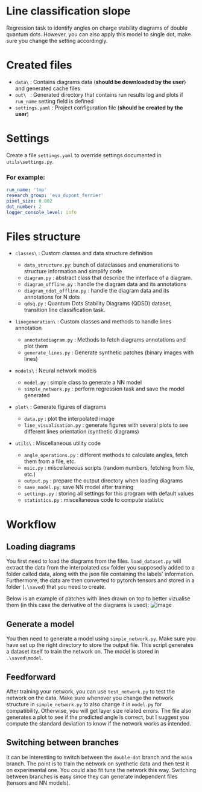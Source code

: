 # Line classification slope

Regression task to identify angles on charge stability diagrams of double quantum dots. However, you can also apply this
model to single dot, make sure you change the setting accordingly.

# Created files

* `data\` : Contains diagrams data (**should be downloaded by the user**) and generated cache files
* `out\ ` : Generated directory that contains run results log and plots if `run_name` setting field is defined
* `settings.yaml` : Project configuration file (**should be created by the user**)

# Settings

Create a file `settings.yaml` to override settings documented in `utils\settings.py`.

### For example:

```yaml
run_name: 'tmp'
research_group: 'eva_dupont_ferrier'
pixel_size: 0.002
dot_number: 2
logger_console_level: info
```

# Files structure

* `classes\` : Custom classes and data structure definition
  * `data_structure.py`: bunch of dataclasses and enumerations to structure information and simplify code
  * `diagram.py` : abstract class that describe the interface of a diagram.
  * `diagram_offline.py` : handle the diagram data and its annotations 
  * `diagram_ndot_offline.py` : handle the diagram data and its annotations for N dots
  * `qdsq.py` : Quantum Dots Stability Diagrams (QDSD) dataset, transition line classification task.

* `linegeneration\` : Custom classes and methods to handle lines annotation
  * `annotatediagram.py` : Methods to fetch diagrams annotations and plot them
  * `generate_lines.py` :  Generate synthetic patches (binary images with lines)

* `models\` : Neural network models
  * `model.py` : simple class to generate a NN model
  * `simple_network.py` : perform regression task and save the model generated

* `plot\` : Generate figures of diagrams
  * `data.py` : plot the interpolated image
  * `line_visualisation.py` : generate figures with several plots to see different lines orientation (synthetic diagrams)

* `utils\` : Miscellaneous utility code
  * `angle_operations.py` : different methods to calculate angles, fetch them from a file, etc.
  * `msic.py` : miscellaneous scripts (random numbers, fetching from file, etc.)
  * `output.py` : prepare the output directory when loading diagrams
  * `save_model.py`: save NN model after training
  * `settings.py` : storing all settings for this program with default values
  * `statistics.py` : miscellaneous code to compute statistic

# Workflow

## Loading diagrams

You first need to load the diagrams from the files. `load_dataset.py` will extract the data from the interpolated csv folder
you supposedly added to a folder called data, along with the json file containing the labels' information. Furthermore, 
the data are then converted to pytorch tensors and stored in a folder (`.\saved`) that you need to create. 

Below is an example of patches with lines drawn on top to better vizualise them (in this case the derivative of the diagrams is used):
![image](https://github.com/3it-inpaqt/line-classification-slope/assets/86256324/db24c29f-580a-48b4-8f99-dd66d22bf49a)


## Generate a model

You then need to generate a model using `simple_network.py`. Make sure you have set up the right directory to store 
the output file. This script generates a dataset itself to train the network on. The model is stored in `.\saved\model`.

## Feedforward

After training your network, you can use `test_network.py` to test the network on the data. Make sure whenever you change 
the network structure in `simple_network.py` to also change it in `model.py` for compatibility. Otherwise, you will get 
layer size related errors. The file also generates a plot to see if the predicted angle is correct, but I suggest you
compute the standard deviation to know if the network works as intended. 

## Switching between branches

It can be interesting to switch between the `double-dot` branch and the `main` branch. The point is to train the network
on synthetic data and then test it on experimental one. You could also fit tune the network this way. Switching between
branches is easy since they can generate independent files (tensors and NN models).
